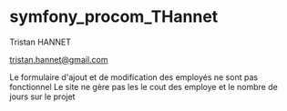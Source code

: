 # symfony_procom_THannet

Tristan HANNET

tristan.hannet@gmail.com

Le formulaire d'ajout et de modification des employés ne sont pas fonctionnel 
Le site ne gère pas les le cout des employe et le nombre de jours sur le projet
